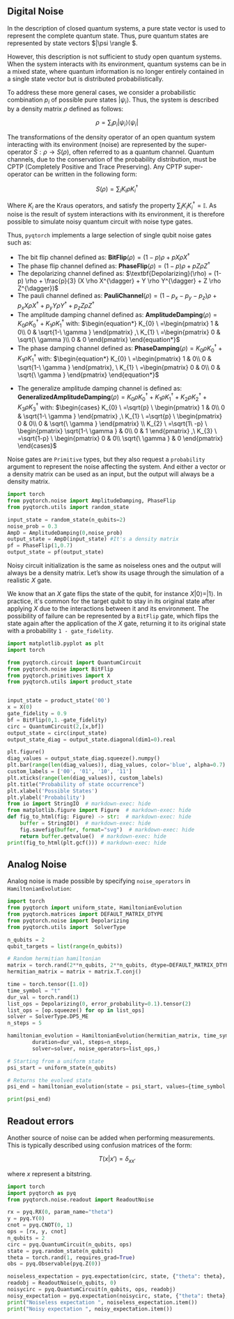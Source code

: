 ## Digital Noise

In the description of closed quantum systems, a pure state vector is used to represent the complete quantum state. Thus, pure quantum states are represented by state vectors $|\psi \rangle $.

However, this description is not sufficient to study open quantum systems. When the system interacts with its environment, quantum systems can be in a mixed state, where quantum information is no longer entirely contained in a single state vector but is distributed probabilistically.

To address these more general cases, we consider a probabilistic combination $p_i$ of possible pure states $|\psi_i \rangle$. Thus, the system is described by a density matrix $\rho$ defined as follows:

$$
\rho = \sum_i p_i |\psi_i\rangle \langle \psi_i|
$$

The transformations of the density operator of an open quantum system interacting with its environment (noise) are represented by the super-operator $S: \rho \rightarrow S(\rho)$, often referred to as a quantum channel.
Quantum channels, due to the conservation of the probability distribution, must be CPTP (Completely Positive and Trace Preserving). Any CPTP super-operator can be written in the following form:

$$
S(\rho) = \sum_i K_i \rho K^{\dagger}_i
$$

Where $K_i$ are the Kraus operators, and satisfy the property $\sum_i K_i K^{\dagger}_i = \mathbb{I}$. As noise is the result of system interactions with its environment, it is therefore possible to simulate noisy quantum circuit with noise type gates.

Thus, `pyqtorch` implements a large selection of single qubit noise gates such as:

- The bit flip channel defined as: $\textbf{BitFlip}(\rho) =(1-p) \rho + p X \rho X^{\dagger}$
- The phase flip channel defined as: $\textbf{PhaseFlip}(\rho) = (1-p) \rho + p Z \rho Z^{\dagger}$
- The depolarizing channel defined as: $\textbf{Depolarizing}(\rho) = (1-p) \rho + \frac{p}{3} (X \rho X^{\dagger} + Y \rho Y^{\dagger} + Z \rho Z^{\dagger})$
- The pauli channel defined as: $\textbf{PauliChannel}(\rho) = (1-p_x-p_y-p_z) \rho
            + p_x X \rho X^{\dagger}
            + p_y Y \rho Y^{\dagger}
            + p_z Z \rho Z^{\dagger}$
- The amplitude damping channel defined as: $\textbf{AmplitudeDamping}(\rho) =  K_0 \rho K_0^{\dagger} + K_1 \rho K_1^{\dagger}$
    with:
    $\begin{equation*}
    K_{0} \ =\begin{pmatrix}
    1 & 0\\
    0 & \sqrt{1-\ \gamma }
    \end{pmatrix} ,\ K_{1} \ =\begin{pmatrix}
    0 & \sqrt{\ \gamma }\\
    0 & 0
    \end{pmatrix}
    \end{equation*}$
- The phase damping channel defined as: $\textbf{PhaseDamping}(\rho) = K_0 \rho K_0^{\dagger} + K_1 \rho K_1^{\dagger}$
    with:
    $\begin{equation*}
    K_{0} \ =\begin{pmatrix}
    1 & 0\\
    0 & \sqrt{1-\ \gamma }
    \end{pmatrix}, \ K_{1} \ =\begin{pmatrix}
    0 & 0\\
    0 & \sqrt{\ \gamma }
    \end{pmatrix}
    \end{equation*}$
* The generalize amplitude damping channel is defined as: $\textbf{GeneralizedAmplitudeDamping}(\rho) = K_0 \rho K_0^{\dagger} + K_1 \rho K_1^{\dagger} + K_2 \rho K_2^{\dagger} + K_3 \rho K_3^{\dagger}$
    with:
$\begin{cases}
K_{0} \ =\sqrt{p} \ \begin{pmatrix}
1 & 0\\
0 & \sqrt{1-\ \gamma }
\end{pmatrix} ,\ K_{1} \ =\sqrt{p} \ \begin{pmatrix}
0 & 0\\
0 & \sqrt{\ \gamma }
\end{pmatrix} \\
K_{2} \ =\sqrt{1\ -p} \ \begin{pmatrix}
\sqrt{1-\ \gamma } & 0\\
0 & 1
\end{pmatrix} ,\ K_{3} \ =\sqrt{1-p} \ \begin{pmatrix}
0 & 0\\
\sqrt{\ \gamma } & 0
\end{pmatrix}
\end{cases}$

 Noise gates are `Primitive` types, but they also request a `probability` argument to represent the noise affecting the system. And either a vector or a density matrix can be used as an input, but the output will always be a density matrix.

```python exec="on" source="material-block" html="1"
import torch
from pyqtorch.noise import AmplitudeDamping, PhaseFlip
from pyqtorch.utils import random_state

input_state = random_state(n_qubits=2)
noise_prob = 0.3
AmpD = AmplitudeDamping(0,noise_prob)
output_state = AmpD(input_state) #It's a density matrix
pf = PhaseFlip(1,0.7)
output_state = pf(output_state)
```

Noisy circuit initialization is the same as noiseless ones and the output will always be a density matrix. Let’s show its usage through the simulation of a realistic $X$ gate.

We know that an $X$ gate flips the state of the qubit, for instance $X|0\rangle = |1\rangle$. In practice, it's common for the target qubit to stay in its original state after applying $X$ due to the interactions between it and its environment. The possibility of failure can be represented by a `BitFlip` gate, which flips the state again after the application of the $X$ gate, returning it to its original state with a probability `1 - gate_fidelity`.

```python exec="on" source="material-block"
import matplotlib.pyplot as plt
import torch

from pyqtorch.circuit import QuantumCircuit
from pyqtorch.noise import BitFlip
from pyqtorch.primitives import X
from pyqtorch.utils import product_state


input_state = product_state('00')
x = X(0)
gate_fidelity = 0.9
bf = BitFlip(0,1.-gate_fidelity)
circ = QuantumCircuit(2,[x,bf])
output_state = circ(input_state)
output_state_diag = output_state.diagonal(dim1=0).real

plt.figure()
diag_values = output_state_diag.squeeze().numpy()
plt.bar(range(len(diag_values)), diag_values, color='blue', alpha=0.7)
custom_labels = ['00', '01', '10', '11']
plt.xticks(range(len(diag_values)), custom_labels)
plt.title("Probability of state occurrence")
plt.xlabel('Possible States')
plt.ylabel('Probability')
from io import StringIO  # markdown-exec: hide
from matplotlib.figure import Figure  # markdown-exec: hide
def fig_to_html(fig: Figure) -> str:  # markdown-exec: hide
    buffer = StringIO()  # markdown-exec: hide
    fig.savefig(buffer, format="svg")  # markdown-exec: hide
    return buffer.getvalue()  # markdown-exec: hide
print(fig_to_html(plt.gcf())) # markdown-exec: hide
```

## Analog Noise

Analog noise is made possible by specifying `noise_operators` in `HamiltonianEvolution`:

```python exec="on" source="material-block"
import torch
from pyqtorch import uniform_state, HamiltonianEvolution
from pyqtorch.matrices import DEFAULT_MATRIX_DTYPE
from pyqtorch.noise import Depolarizing
from pyqtorch.utils import  SolverType

n_qubits = 2
qubit_targets = list(range(n_qubits))

# Random hermitian hamiltonian
matrix = torch.rand(2**n_qubits, 2**n_qubits, dtype=DEFAULT_MATRIX_DTYPE)
hermitian_matrix = matrix + matrix.T.conj()

time = torch.tensor([1.0])
time_symbol = "t"
dur_val = torch.rand(1)
list_ops = Depolarizing(0, error_probability=0.1).tensor(2)
list_ops = [op.squeeze() for op in list_ops]
solver = SolverType.DP5_ME
n_steps = 5

hamiltonian_evolution = HamiltonianEvolution(hermitian_matrix, time_symbol, qubit_targets,
        duration=dur_val, steps=n_steps,
        solver=solver, noise_operators=list_ops,)

# Starting from a uniform state
psi_start = uniform_state(n_qubits)

# Returns the evolved state
psi_end = hamiltonian_evolution(state = psi_start, values={time_symbol: time})

print(psi_end)


```

## Readout errors

Another source of noise can be added when performing measurements. This is typically described using confusion matrices of the form:

$$
T(x|x')=\delta_{xx'}
$$

where $x$ represent a bitstring.

```python exec="on" source="material-block"
import torch
import pyqtorch as pyq
from pyqtorch.noise.readout import ReadoutNoise

rx = pyq.RX(0, param_name="theta")
y = pyq.Y(0)
cnot = pyq.CNOT(0, 1)
ops = [rx, y, cnot]
n_qubits = 2
circ = pyq.QuantumCircuit(n_qubits, ops)
state = pyq.random_state(n_qubits)
theta = torch.rand(1, requires_grad=True)
obs = pyq.Observable(pyq.Z(0))

noiseless_expectation = pyq.expectation(circ, state, {"theta": theta}, observable=obs)
readobj = ReadoutNoise(n_qubits, 0)
noisycirc = pyq.QuantumCircuit(n_qubits, ops, readobj)
noisy_expectation = pyq.expectation(noisycirc, state, {"theta": theta}, observable=obs, n_shots=1000)
print("Noiseless expectation ", noiseless_expectation.item())
print("Noisy expectation ", noisy_expectation.item())
```
